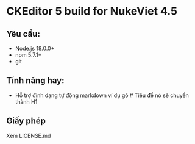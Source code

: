 # CKEditor 5 build for NukeViet 4.5

## Yêu cầu:

- Node.js 18.0.0+
- npm 5.7.1+
- git



## Tính năng hay:

- Hỗ trợ định dạng tự động markdown ví dụ gõ # Tiêu đề nó sẽ chuyển thành H1

## Giấy phép

Xem LICENSE.md
